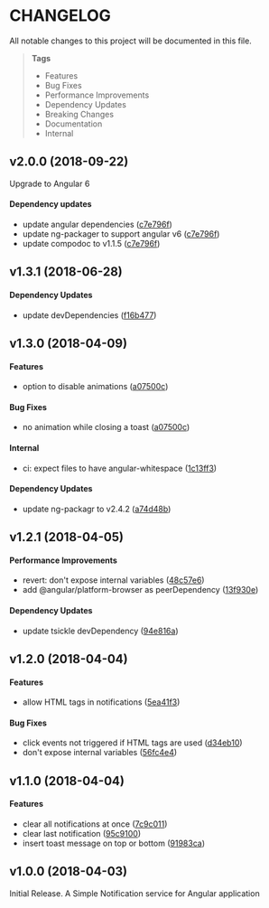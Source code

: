 # CHANGELOG

All notable changes to this project will be documented in this file.

> **Tags**
> - Features
> - Bug Fixes
> - Performance Improvements
> - Dependency Updates
> - Breaking Changes
> - Documentation
> - Internal

## v2.0.0 (2018-09-22)

Upgrade to Angular 6

#### Dependency updates

* update angular dependencies ([c7e796f](https://github.com/Sibiraj-S/ngx-notifier/commit/c7e796f))
* update ng-packager to support angular v6 ([c7e796f](https://github.com/Sibiraj-S/ngx-notifier/commit/c7e796f))
* update compodoc to v1.1.5 ([c7e796f](https://github.com/Sibiraj-S/ngx-notifier/commit/c7e796f))

## v1.3.1 (2018-06-28)

#### Dependency Updates

* update devDependencies ([f16b477](https://github.com/Sibiraj-S/ngx-notifier/commit/f16b477))

## v1.3.0 (2018-04-09)

#### Features

* option to disable animations ([a07500c](https://github.com/Sibiraj-S/ngx-notifier/commit/a07500c))

#### Bug Fixes

* no animation while closing a toast ([a07500c](https://github.com/Sibiraj-S/ngx-notifier/commit/a07500c))

#### Internal

* ci: expect files to have angular-whitespace ([1c13ff3](https://github.com/Sibiraj-S/ngx-notifier/commit/1c13ff3))

#### Dependency Updates

* update ng-packagr to v2.4.2 ([a74d48b](https://github.com/Sibiraj-S/ngx-notifier/commit/a74d48b))

## v1.2.1 (2018-04-05)

#### Performance Improvements

* revert: don't expose internal variables ([48c57e6](https://github.com/Sibiraj-S/ngx-notifier/commit/48c57e6))
* add @angular/platform-browser as peerDependency ([13f930e](https://github.com/Sibiraj-S/ngx-notifier/commit/13f930e))

#### Dependency Updates

* update tsickle devDependency ([94e816a](https://github.com/Sibiraj-S/ngx-notifier/commit/94e816a))

## v1.2.0 (2018-04-04)

#### Features

* allow HTML tags in notifications ([5ea41f3](https://github.com/Sibiraj-S/ngx-notifier/commit/5ea41f3))

#### Bug Fixes

* click events not triggered if HTML tags are used ([d34eb10](https://github.com/Sibiraj-S/ngx-notifier/commit/d34eb10))
* don't expose internal variables ([56fc4e4](https://github.com/Sibiraj-S/ngx-notifier/commit/56fc4e4))

## v1.1.0 (2018-04-04)

#### Features

* clear all notifications at once ([7c9c011](https://github.com/Sibiraj-S/ngx-notifier/commit/7c9c011))
* clear last notification ([95c9100](https://github.com/Sibiraj-S/ngx-notifier/commit/95c9100))
* insert toast message on top or bottom ([91983ca](https://github.com/Sibiraj-S/ngx-notifier/commit/91983ca))

## v1.0.0 (2018-04-03)

Initial Release. A Simple Notification service for Angular application
